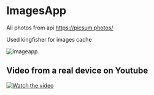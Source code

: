 # ImagesApp
All photos from api https://picsum.photos/

Used kingfisher for images cache

![imageapp](https://user-images.githubusercontent.com/30910230/64487131-134b8600-d23f-11e9-9c30-71aed15b3a2c.gif)

## Video from a real device on Youtube

[![Watch the video](https://img.youtube.com/vi/NEf_wJGYUU4/hqdefault.jpg)](https://youtu.be/NEf_wJGYUU4)

